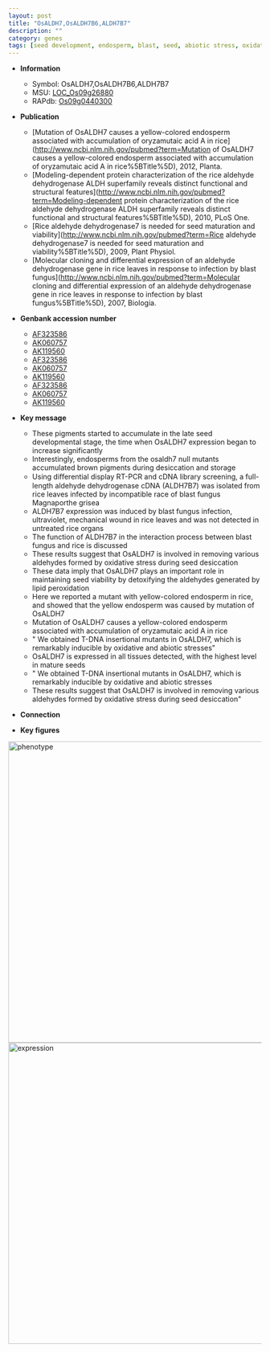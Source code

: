 ```yaml
---
layout: post
title: "OsALDH7,OsALDH7B6,ALDH7B7"
description: ""
category: genes
tags: [seed development, endosperm, blast, seed, abiotic stress, oxidative]
---
```


* **Information**  
    + Symbol: OsALDH7,OsALDH7B6,ALDH7B7  
    + MSU: [LOC_Os09g26880](http://rice.plantbiology.msu.edu/cgi-bin/ORF_infopage.cgi?orf=LOC_Os09g26880)  
    + RAPdb: [Os09g0440300](http://rapdb.dna.affrc.go.jp/viewer/gbrowse_details/irgsp1?name=Os09g0440300)  

* **Publication**  
    + [Mutation of OsALDH7 causes a yellow-colored endosperm associated with accumulation of oryzamutaic acid A in rice](http://www.ncbi.nlm.nih.gov/pubmed?term=Mutation of OsALDH7 causes a yellow-colored endosperm associated with accumulation of oryzamutaic acid A in rice%5BTitle%5D), 2012, Planta.
    + [Modeling-dependent protein characterization of the rice aldehyde dehydrogenase ALDH superfamily reveals distinct functional and structural features](http://www.ncbi.nlm.nih.gov/pubmed?term=Modeling-dependent protein characterization of the rice aldehyde dehydrogenase ALDH superfamily reveals distinct functional and structural features%5BTitle%5D), 2010, PLoS One.
    + [Rice aldehyde dehydrogenase7 is needed for seed maturation and viability](http://www.ncbi.nlm.nih.gov/pubmed?term=Rice aldehyde dehydrogenase7 is needed for seed maturation and viability%5BTitle%5D), 2009, Plant Physiol.
    + [Molecular cloning and differential expression of an aldehyde dehydrogenase gene in rice leaves in response to infection by blast fungus](http://www.ncbi.nlm.nih.gov/pubmed?term=Molecular cloning and differential expression of an aldehyde dehydrogenase gene in rice leaves in response to infection by blast fungus%5BTitle%5D), 2007, Biologia.

* **Genbank accession number**  
    + [AF323586](http://www.ncbi.nlm.nih.gov/nuccore/AF323586)
    + [AK060757](http://www.ncbi.nlm.nih.gov/nuccore/AK060757)
    + [AK119560](http://www.ncbi.nlm.nih.gov/nuccore/AK119560)
    + [AF323586](http://www.ncbi.nlm.nih.gov/nuccore/AF323586)
    + [AK060757](http://www.ncbi.nlm.nih.gov/nuccore/AK060757)
    + [AK119560](http://www.ncbi.nlm.nih.gov/nuccore/AK119560)
    + [AF323586](http://www.ncbi.nlm.nih.gov/nuccore/AF323586)
    + [AK060757](http://www.ncbi.nlm.nih.gov/nuccore/AK060757)
    + [AK119560](http://www.ncbi.nlm.nih.gov/nuccore/AK119560)

* **Key message**  
    + These pigments started to accumulate in the late seed developmental stage, the time when OsALDH7 expression began to increase significantly
    + Interestingly, endosperms from the osaldh7 null mutants accumulated brown pigments during desiccation and storage
    + Using diﬀerential display RT-PCR and cDNA library screening, a full-length aldehyde dehydrogenase cDNA (ALDH7B7) was isolated from rice leaves infected by incompatible race of blast fungus Magnaporthe grisea
    + ALDH7B7 expression was induced by blast fungus infection, ultraviolet, mechanical wound in rice leaves and was not detected in untreated rice organs
    + The function of ALDH7B7 in the interaction process between blast fungus and rice is discussed
    + These results suggest that OsALDH7 is involved in removing various aldehydes formed by oxidative stress during seed desiccation
    + These data imply that OsALDH7 plays an important role in maintaining seed viability by detoxifying the aldehydes generated by lipid peroxidation
    + Here we reported a mutant with yellow-colored endosperm in rice, and showed that the yellow endosperm was caused by mutation of OsALDH7
    + Mutation of OsALDH7 causes a yellow-colored endosperm associated with accumulation of oryzamutaic acid A in rice
    + " We obtained T-DNA insertional mutants in OsALDH7, which is remarkably inducible by oxidative and abiotic stresses"
    + OsALDH7 is expressed in all tissues detected, with the highest level in mature seeds
    + " We obtained T-DNA insertional mutants in OsALDH7, which is remarkably inducible by oxidative and abiotic stresses
    + These results suggest that OsALDH7 is involved in removing various aldehydes formed by oxidative stress during seed desiccation"

* **Connection**  

* **Key figures**  
<img src="http://ricencode.github.io/images/OsALDH7~OsALDH7B6~ALDH7B7.pheno.png" alt="phenotype"  style="width: 600px;"/>

<img src="http://ricencode.github.io/images/OsALDH7~OsALDH7B6~ALDH7B7.exp.png" alt="expression"  style="width: 600px;"/>


